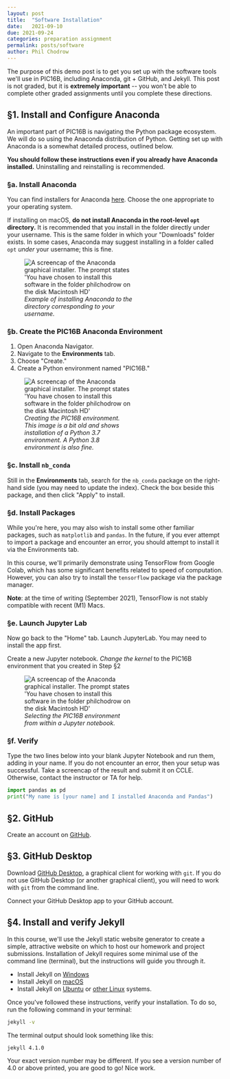 ```yaml
---
layout: post
title:  "Software Installation"
date:   2021-09-10
due: 2021-09-24
categories: preparation assignment
permalink: posts/software
author: Phil Chodrow
---
```


The purpose of this demo post is to get you set up with the software tools we'll use in PIC16B, including Anaconda, git + GitHub, and Jekyll. This post is not graded, but it is **extremely important** -- you won't be able to complete other graded assignments until you complete these directions. 

## §1. Install and Configure Anaconda

An important part of PIC16B is navigating the Python package ecosystem. We will do so using the Anaconda distribution of Python. Getting set up with Anaconda is a somewhat detailed process, outlined below. 

**You should follow these instructions even if you already have Anaconda installed.** Uninstalling and reinstalling is recommended. 

### §a. Install Anaconda

You can find installers for Anaconda [here](https://docs.anaconda.com/anaconda/install/). Choose the one appropriate to your operating system. 

If installing on macOS, **do not install Anaconda in the root-level `opt` directory.** It is recommended that you install in the folder directly under your username.  This is the same folder in which your "Downloads" folder exists.  In some cases, Anaconda may suggest installing in a folder called `opt` *under* your username; this is fine. 

<figure class="image" style="width:50%">
    <img src="http://philchodrow.github.io/PIC16B/_images/installation-directory.png" alt="A screencap of the Anaconda graphical installer. The prompt states 'You have chosen to install this software in the folder philchodrow on the disk Macintosh HD'">
    <figcaption><i>Example of installing Anaconda to the directory corresponding to your username.</i></figcaption>
</figure>


### §b. Create the PIC16B Anaconda Environment

1. Open Anaconda Navigator. 
2. Navigate to the **Environments** tab. 
3. Choose "Create."
4. Create a Python environment named "PIC16B." 

<figure class="image" style="width:50%">
    <img src="http://philchodrow.github.io/PIC16B/_images/create-environment.png" alt="A screencap of the Anaconda graphical installer. The prompt states 'You have chosen to install this software in the folder philchodrow on the disk Macintosh HD'">
    <figcaption><i>Creating the PIC16B environment. This image is a bit old and shows installation of a Python 3.7 environment. A Python 3.8 environment is also fine.</i></figcaption>
</figure>

### §c. Install `nb_conda`

Still in the **Environments** tab, search for the `nb_conda` package on the right-hand side (you may need to update the index). 
Check the box beside this package, and then click "Apply" to install. 

### §d. Install Packages 

While you're here, you may also wish to install some other familiar packages, such as `matplotlib` and `pandas`. In the future, if you ever attempt to import a package and encounter an error, you should attempt to install it via the Environments tab. 

In this course, we'll primarily demonstrate using TensorFlow from Google Colab, which has some significant benefits related to speed of computation. However, you can also try to install the `tensorflow` package via the package manager. 

**Note**: at the time of writing (September 2021), TensorFlow is not stably compatible with recent (M1) Macs. 

### §e. Launch Jupyter Lab

Now go back to the "Home" tab. Launch JupyterLab. You may need to install the app first. 

Create a new Jupyter notebook. *Change the kernel* to the PIC16B environment that you created in Step §2

<figure class="image" style="width:50%">
    <img src="http://philchodrow.github.io/PIC16B/_images/change-kernel.png" alt="A screencap of the Anaconda graphical installer. The prompt states 'You have chosen to install this software in the folder philchodrow on the disk Macintosh HD'">
    <figcaption><i>Selecting the PIC16B environment from within a Jupyter notebook.</i></figcaption>
</figure>

### §f. Verify

Type the two lines below into your blank Jupyter Notebook and run them, adding in your name. If you do not encounter an error, then your setup was successful. Take a screencap of the result and submit it on CCLE. Otherwise, contact the instructor or TA for help. 

```python
import pandas as pd
print("My name is [your name] and I installed Anaconda and Pandas")
```

## §2. GitHub

Create an account on [GitHub](https://github.com/). 

## §3. GitHub Desktop

Download [GitHub Desktop](https://desktop.github.com/), a graphical client for working with `git`. If you do not use GitHub Desktop (or another graphical client), you will need to work with `git` from the command line. 

Connect your GitHub Desktop app to your GitHub account. 

## §4. Install and verify Jekyll

In this course, we'll use the Jekyll static website generator to create a simple, attractive website on which to host our homework and project submissions. Installation of Jekyll requires some minimal use of the command line (terminal), but the instructions will guide you through it. 

- Install Jekyll on [Windows](https://jekyllrb.com/docs/installation/windows/)
- Install Jekyll on [macOS](https://jekyllrb.com/docs/installation/macos/)
- Install Jekyll on [Ubuntu](https://jekyllrb.com/docs/installation/ubuntu/) or [other Linux](https://jekyllrb.com/docs/installation/other-linux/) systems. 

Once you've followed these instructions, verify your installation. To do so, run the following command in your terminal: 

```bash 
jekyll -v
```

The terminal output should look something like this: 

```bash
jekyll 4.1.0
```

Your exact version number may be different. If you see a version number of 4.0 or above printed, you are good to go! Nice work. 


